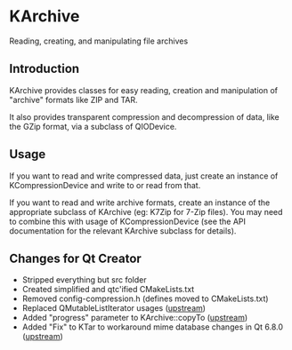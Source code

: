 # KArchive

Reading, creating, and manipulating file archives

## Introduction

KArchive provides classes for easy reading, creation and manipulation of
"archive" formats like ZIP and TAR.

It also provides transparent compression and decompression of data, like the
GZip format, via a subclass of QIODevice.

## Usage

If you want to read and write compressed data, just create an instance of
KCompressionDevice and write to or read from that.

If you want to read and write archive formats, create an instance of the
appropriate subclass of KArchive (eg: K7Zip for 7-Zip files).  You may need to
combine this with usage of KCompressionDevice (see the API documentation for the
relevant KArchive subclass for details).

## Changes for Qt Creator

* Stripped everything but src folder
* Created simplified and qtc'ified CMakeLists.txt
* Removed config-compression.h (defines moved to CMakeLists.txt)
* Replaced QMutableListIterator usages 
  ([upstream](https://invent.kde.org/frameworks/karchive/-/merge_requests/82))
* Added "progress" parameter to KArchive::copyTo
  ([upstream](https://invent.kde.org/frameworks/karchive/-/merge_requests/84))
* Added "Fix" to KTar to workaround mime database changes in Qt 6.8.0
  ([upstream](https://invent.kde.org/frameworks/karchive/-/merge_requests/83))
